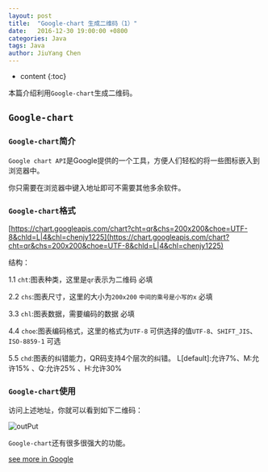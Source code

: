 ```yaml
---
layout: post
title:  "Google-chart 生成二维码（1）"
date:   2016-12-30 19:00:00 +0800
categories: Java
tags: Java 
author: JiuYang Chen
---
```


* content
{:toc}

本篇介绍利用`Google-chart`生成二维码。





## `Google-chart`

### `Google-chart`简介

`Google chart API`是Google提供的一个工具，方便人们轻松的将一些图标嵌入到浏览器中。

你只需要在浏览器中键入地址即可不需要其他多余软件。

### `Google-chart`格式

[https://chart.googleapis.com/chart?cht=qr&chs=200x200&choe=UTF-8&chld=L|4&chl=chenjy1225](https://chart.googleapis.com/chart?cht=qr&chs=200x200&choe=UTF-8&chld=L|4&chl=chenjy1225)

结构：

1.1 `cht`:图表种类，这里是`qr`表示为二维码  必填

2.2 `chs`:图表尺寸，这里的大小为`200x200`  `中间的乘号是小写的x`  必填

3.3 `chl`:图表数据，需要编码的数据  必填

4.4 `choe`:图表编码格式，这里的格式为`UTF-8` 可供选择的值`UTF-8`、`SHIFT_JIS`、`ISO-8859-1`  可选

5.5 `chd`:图表的纠错能力，QR码支持4个层次的纠错。 L[default]:允许7%、M:允许15% 、Q:允许25% 、H:允许30% 

### `Google-chart`使用

访问上述地址，你就可以看到如下二维码：

![outPut](http://ww3.sinaimg.cn/mw690/c584f169gw1fbeqatnyvnj206705s3yd.jpg)

`Google-chart`还有很多很强大的功能。


[see more in Google](https://developers.google.com/chart/)